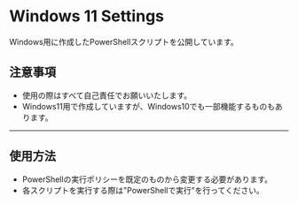 # Windows 11 Settings

Windows用に作成したPowerShellスクリプトを公開しています。

## 注意事項
- 使用の際はすべて自己責任でお願いいたします。
- Windows11用で作成していますが、Windows10でも一部機能するものもあります。

---

## 使用方法
- PowerShellの実行ポリシーを既定のものから変更する必要があります。
- 各スクリプトを実行する際は"PowerShellで実行"を行ってください。
